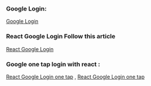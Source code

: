 ### Google Login:
<a href="https://github.com/raselinfo/passport/tree/Google_OAuth20">Google Login</a>

### React Google Login Follow this article

<a href="https://blog.logrocket.com/guide-adding-google-login-react-app/">React Google Login</a>

### Google one tap login with react :
<a href="https://www.youtube.com/watch?v=roxC8SMs7HU">React Google Login one tap</a> , 
<a href="https://www.npmjs.com/package/react-google-one-tap-login">React Google Login one tap</a>
